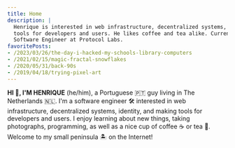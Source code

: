 ```yaml
---
title: Home
description: |
  Henrique is interested in web infrastructure, decentralized systems, and making
  tools for developers and users. He likes coffee and tea alike. Currently works as a
  Software Engineer at Protocol Labs.
favoritePosts:
- /2023/03/26/the-day-i-hacked-my-schools-library-computers
- /2021/02/15/magic-fractal-snowflakes
- /2020/05/31/back-90s
- /2019/04/18/trying-pixel-art
---
```


**HI 👋, I'M HENRIQUE** (he/him), a Portuguese 🇵🇹 guy living in The Netherlands 🇳🇱. I'm a software engineer 🛠 interested in web infrastructure, decentralized systems, identity, and making tools for developers and users. I enjoy learning about new things, taking photographs, programming, as well as a nice cup of coffee ☕️ or tea 🍵. Welcome to my small peninsula 🏝️ on the Internet!

<div class='h-card' hidden>
  <a href='https://hacdias.com/' class='u-uid u-url p-name'>Henrique Dias</a>
  <a class='u-photo' href='https://hacdias.com/profile/2022-03-26/me-256.jpg'>(Photo)</data>
  <a href='mailto:mail@hacdias.com' rel='me" class='u-email'>mail@hacdias.com</a>
  <a class='u-key' href='{{ absURL "/pubkey.asc" }}'>PGP key</a>
</div>
